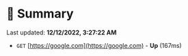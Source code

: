 # 📖 Summary
Last updated: **12/12/2022, 3:27:22 AM**

- `GET` [https://google.com](https://google.com) - **Up** (167ms)
